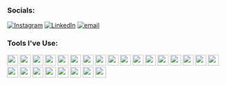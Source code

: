 ### Socials:

[![Instagram](https://img.shields.io/badge/Instagram-%23E4405F.svg?logo=Instagram&logoColor=white)](https://instagram.com/neubrii) [![LinkedIn](https://img.shields.io/badge/LinkedIn-%230077B5.svg?logo=linkedin&logoColor=white)](https://linkedin.com/in/neubri) [![email](https://img.shields.io/badge/Email-D14836?logo=gmail&logoColor=white)](mailto:neubri.h@gmail.com)

### Tools I've Use:

<img src="https://img.shields.io/badge/javascript-%23323330.svg?style=for-the-badge&logo=javascript&logoColor=%23F7DF1E" height="25"/>
<img src="https://img.shields.io/badge/typescript-%23007ACC.svg?style=for-the-badge&logo=typescript&logoColor=white" height="25"/>
<img src="https://img.shields.io/badge/html5-%23E34F26.svg?style=for-the-badge&logo=html5&logoColor=white" height="25"/> 
<img src="https://img.shields.io/badge/css3-%231572B6.svg?style=for-the-badge&logo=css3&logoColor=white" height="25"/> 
<img src="https://img.shields.io/badge/AWS-%23FF9900.svg?style=for-the-badge&logo=amazon-aws&logoColor=white" height="25"/> 
<img src="https://img.shields.io/badge/Cloudflare-F38020?style=for-the-badge&logo=Cloudflare&logoColor=white" height="25"/> 
<img src="https://img.shields.io/badge/firebase-%23039BE5.svg?style=for-the-badge&logo=firebase" height="25"/> 
<img src="https://img.shields.io/badge/GoogleCloud-%234285F4.svg?style=for-the-badge&logo=google-cloud&logoColor=white" height="25"/> 
<img src="https://img.shields.io/badge/vercel-%23000000.svg?style=for-the-badge&logo=vercel&logoColor=white" height="25"/> 
<img src="https://img.shields.io/badge/-ApolloGraphQL-311C87?style=for-the-badge&logo=apollo-graphql" height="25"/> 
<img src="https://img.shields.io/badge/expo-1C1E24?style=for-the-badge&logo=expo&logoColor=#D04A37" height="25"/> 
<img src="https://img.shields.io/badge/express.js-%23404d59.svg?style=for-the-badge&logo=express&logoColor=%2361DAFB" height="25"/> 
<img src="https://img.shields.io/badge/Next-black?style=for-the-badge&logo=next.js&logoColor=white" height="25"/> 
<img src="https://img.shields.io/badge/node.js-6DA55F?style=for-the-badge&logo=node.js&logoColor=white" height="25"/> 
<img src="https://img.shields.io/badge/react_native-%2320232a.svg?style=for-the-badge&logo=react&logoColor=%2361DAFB" height="25"/> 
<img src="https://img.shields.io/badge/react-%2320232a.svg?style=for-the-badge&logo=react&logoColor=%2361DAFB" height="25"/> 
<img src="https://img.shields.io/badge/Socket.io-black?style=for-the-badge&logo=socket.io&badgeColor=010101" height="25"/> 
<img src="https://img.shields.io/badge/tailwindcss-%2338B2AC.svg?style=for-the-badge&logo=tailwind-css&logoColor=white" height="25"/> 
<img src="https://img.shields.io/badge/vite-%23646CFF.svg?style=for-the-badge&logo=vite&logoColor=white" height="25"/> 
<img src="https://img.shields.io/badge/mongodb-%234ea94b.svg?style=for-the-badge&logo=mongodb&logoColor=white" height="25"/> 
<img src="https://img.shields.io/badge/mysql-4479A1.svg?style=for-the-badge&logo=mysql&logoColor=white" height="25"/> 
<img src="https://img.shields.io/badge/Sequelize-52B0E7?style=for-the-badge&logo=Sequelize&logoColor=white" height="25"/> 
<img src="https://img.shields.io/badge/Supabase-3ECF8E?style=for-the-badge&logo=supabase&logoColor=white" height="25"/> 
<img src="https://img.shields.io/badge/postgres-%23316192.svg?style=for-the-badge&logo=postgresql&logoColor=white" height="25"/> 
<img src="https://img.shields.io/badge/redis-%23DD0031.svg?style=for-the-badge&logo=redis&logoColor=white" height="25"/>

<!-- Proudly created with GPRM ( https://gprm.itsvg.in ) -->
